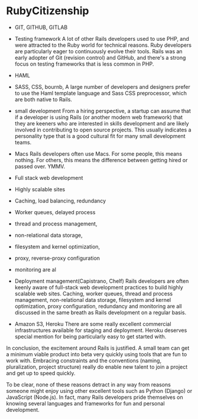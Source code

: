 # RubyCitizenship

- GIT, GITHUB, GITLAB
- Testing framework
A lot of other Rails developers used to use PHP, and were attracted to the Ruby world for technical reasons. Ruby developers are particularly eager to continuously evolve their tools. Rails was an early adopter of Git (revision control) and GitHub, and there's a strong focus on testing frameworks that is less common in PHP.

- HAML
- SASS, CSS, bournb,
A large number of developers and designers prefer to use the Haml template language and Sass CSS preprocessor, which are both native to Rails.

- small development
From a hiring perspective, a startup can assume that if a developer is using Rails (or another modern web framework) that they are keeners who are interested in skills development and are likely involved in contributing to open source projects. This usually indicates a personality type that is a good cultural fit for many small development teams.

- Macs
Rails developers often use Macs. For some people, this means nothing. For others, this means the difference between getting hired or passed over. YMMV.

- Full stack web development
- Highly scalable sites
- Caching, load balancing, redundancy
- Worker queues, delayed process
- thread and process management, 
- non-relational data storage, 
- filesystem and kernel optimization, 
- proxy, reverse-proxy configuration
- monitoring are al
- Deployment management(Capistrano, Chelf)
Rails developers are often keenly aware of full-stack web development practices to build highly scalable web sites. Caching, worker queues, thread and process management, non-relational data storage, filesystem and kernel optimization, proxy configuration, redundancy and monitoring are all discussed in the same breath as Rails development on a regular basis.

- Amazon S3, Heroku
There are some really excellent commercial infrastructures available for staging and deployment. Heroku deserves special mention for being particularly easy to get started with.

In conclusion, the excitement around Rails is justified. A small team can get a minimum viable product into beta very quickly using tools that are fun to work with. Embracing constraints and the conventions (naming, pluralization, project structure) really do enable new talent to join a project and get up to speed quickly.

To be clear, none of these reasons detract in any way from reasons someone might enjoy using other excellent tools such as Python (Django) or JavaScript (Node.js). In fact, many Rails developers pride themselves on knowing several languages and frameworks for fun and personal development.
